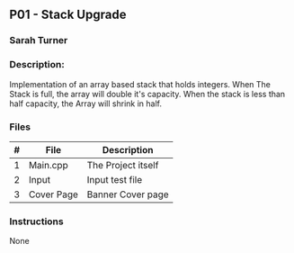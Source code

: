## P01 - Stack Upgrade
### Sarah Turner
### Description:

Implementation of an array based stack that holds integers.
When The Stack is full, the array will double it's capacity.
When the stack is less than half capacity, the Array will shrink
in half.

### Files

|   #   | File            | Description                                        |
| :---: | --------------- | -------------------------------------------------- |
|   1   | Main.cpp        | The Project itself      |
|   2   | Input           | Input test file         | 
|   3   | Cover Page      | Banner Cover page       |

### Instructions
None

